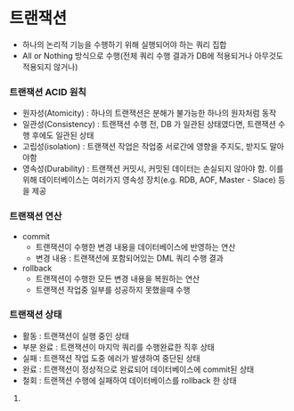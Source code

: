 # 트랜잭션
* 하나의 논리적 기능을 수행하기 위해 실행되어야 하는 쿼리 집합
* All or Nothing 방식으로 수행(전체 쿼리 수행 결과가 DB에 적용되거나 아무것도 적용되지 않거나)

### 트랜잭션 ACID 원칙
* 원자성(Atomicity) : 하나의 트랜잭션은 분해가 불가능한 하나의 원자처럼 동작
* 일관성(Consistency) : 트랜잭션 수행 전, DB 가 일관된 상태였다면, 트랜잭션 수행 후에도 일관된 상태
* 고립성(isolation) :  트랜잭션 작업은 작업중 서로간에 영향을 주지도, 받지도 말아야함
* 영속성(Durability) : 트랜잭션 커밋시, 커밋된 데이터는 손실되지 않아야 함. 이를 위해 데이터베이스는 여러가지 영속성 장치(e.g. RDB, AOF, Master - Slace) 등을 제공

### 트랜잭션 연산
* commit
	* 트랜잭션이 수행한 변경 내용을 데이터베이스에 반영하는 연산
	* 변경 내용 : 트랜잭션에 포함되어있는 DML 쿼리 수행 결과 
* rollback
	* 트랜잭션이 수행한 모든 변경 내용을 복원하는 연산
	* 트랜잭션 작업중 일부를 성공하지 못했을때 수행
	
### 트랜잭션 상태
* 활동 : 트랜잭션이 실행 중인 상태
* 부분 완료 : 트랜잭션이 마지막 쿼리를 수행완료한 직후 상태
* 실패 : 트랜잭션 작업 도중 에러가 발생하여 중단된 상태
* 완료 : 트랜잭션이 정상적으로 완료되어 데이터베이스에 commit된 상태
* 철회 : 트랜잭션 수행에 실패하여 데이터베이스를 rollback 한 상태
1.
